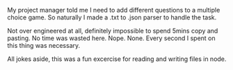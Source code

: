 My project manager told me I need to add different questions to a multiple choice game.
So naturally I made a .txt to .json parser to handle the task.

Not over engineered at all, definitely impossible to spend 5mins copy and pasting. No time was wasted here.
Nope. None. Every second I spent on this thing was necessary.

All jokes aside, this was a fun excercise for reading and writing files in node.